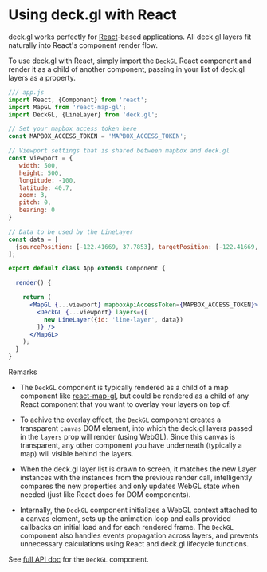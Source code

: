 # Using deck.gl with React

deck.gl works perfectly for [React](https://facebook.github.io/react/)-based applications. All deck.gl layers fit naturally into React's component render flow.

To use deck.gl with React, simply import the `DeckGL` React component and
render it as a child of another component, passing in your list of deck.gl
layers as a property.

```jsx
/// app.js
import React, {Component} from 'react';
import MapGL from 'react-map-gl';
import DeckGL, {LineLayer} from 'deck.gl';

// Set your mapbox access token here
const MAPBOX_ACCESS_TOKEN = 'MAPBOX_ACCESS_TOKEN';

// Viewport settings that is shared between mapbox and deck.gl
const viewport = {
   width: 500,
   height: 500,
   longitude: -100,
   latitude: 40.7,
   zoom: 3,
   pitch: 0,
   bearing: 0
}

// Data to be used by the LineLayer
const data = [
  {sourcePosition: [-122.41669, 37.7853], targetPosition: [-122.41669, 37.781]}
];

export default class App extends Component {

  render() {

    return (
      <MapGL {...viewport} mapboxApiAccessToken={MAPBOX_ACCESS_TOKEN}>
        <DeckGL {...viewport} layers={[
          new LineLayer({id: 'line-layer', data})
        ]} />
      </MapGL>
    );
  }
}

```

Remarks

* The `DeckGL` component is typically rendered as a child of a
  map component like [react-map-gl](https://uber.github.io/react-map-gl/#/),
  but could be rendered as a child of any React component that you want to
  overlay your layers on top of.

* To achive the overlay effect, the `DeckGL` component creates a transparent
  `canvas` DOM element, into which the deck.gl layers passed in the `layers`
  prop will render (using WebGL). Since this canvas is transparent, any
  other component you have underneath (typically a map) will visible behind
  the layers.

* When the deck.gl layer list is drawn to screen, it matches the new Layer
  instances with the instances from the previous render call, intelligently
  compares the new properties and only updates WebGL state when needed
  (just like React does for DOM components).

* Internally, the `DeckGL` component initializes a WebGL context
  attached to a canvas element, sets up the animation loop and calls provided
  callbacks on initial load and for each rendered frame. The `DeckGL`
  component also handles events propagation across layers, and prevents
  unnecessary calculations using React and deck.gl lifecycle functions.


See [full API doc](/docs/api-reference/deckgl.md) for the `DeckGL` component.
